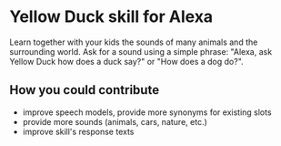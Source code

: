 # Yellow Duck skill for Alexa

Learn together with your kids the sounds of many animals and the surrounding world.
Ask for a sound using a simple phrase: "Alexa, ask Yellow Duck how does a duck say?" or "How does a dog do?".

## How you could contribute
- improve speech models, provide more synonyms for existing slots
- provide more sounds (animals, cars, nature, etc.)
- improve skill's response texts
